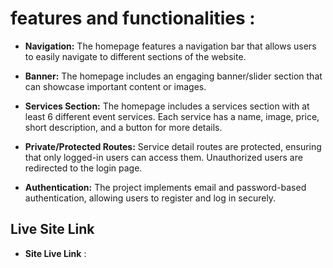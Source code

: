 # features and functionalities :



- **Navigation:** The homepage features a navigation bar that allows users to easily navigate to different sections of the website.
- **Banner:** The homepage includes an engaging banner/slider section that can showcase important content or images.

- **Services Section:** The homepage includes a services section with at least 6 different event services. Each service has a name, image, price, short description, and a button for more details.
- **Private/Protected Routes:** Service detail routes are protected, ensuring that only logged-in users can access them. Unauthorized users are redirected to the login page.
- **Authentication:** The project implements email and password-based authentication, allowing users to register and log in securely.




## Live Site Link

  - **Site Live Link** : 